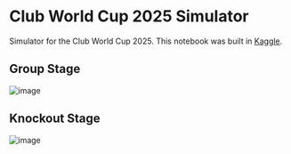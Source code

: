 # Club World Cup 2025 Simulator
Simulator for the Club World Cup 2025. This notebook was built in [Kaggle](https://www.kaggle.com/code/caiomelo22/club-world-cup-2025-simulator).

## Group Stage
![image](https://github.com/user-attachments/assets/b4d70829-9eac-4be4-a41b-0a517cb95851)

## Knockout Stage
![image](https://github.com/user-attachments/assets/4f4298ad-93ec-416c-95a4-21db3cefbf5d)
